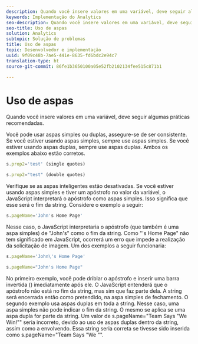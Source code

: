 ```yaml
---
description: Quando você insere valores em uma variável, deve seguir algumas práticas recomendadas.
keywords: Implementação do Analytics
seo-description: Quando você insere valores em uma variável, deve seguir algumas práticas recomendadas.
seo-title: Uso de aspas
solution: Analytics
subtopic: Solução de problemas
title: Uso de aspas
topic: Desenvolvedor e implementação
uuid: 9f09c48b-7ae5-441e-8635-fd6bdc2e94c7
translation-type: ht
source-git-commit: 86fe1b3650100a05e52fb2102134fee515c871b1

---
```



# Uso de aspas

Quando você insere valores em uma variável, deve seguir algumas práticas recomendadas.

Você pode usar aspas simples ou duplas, assegure-se de ser consistente. Se você estiver usando aspas simples, sempre use aspas simples. Se você estiver usando aspas duplas, sempre use aspas duplas. Ambos os exemplos abaixo estão corretos.

```js
s.prop2='test' (single quotes)
```

```js
s.prop2="test" (double quotes)
```

Verifique se as aspas inteligentes estão desativadas. Se você estiver usando aspas simples e tiver um apóstrofo no valor da variável, o JavaScript interpretará o apóstrofo como aspas simples. Isso significa que esse será o fim da string. Considere o exemplo a seguir:

```js
s.pageName='John's Home Page'
```

Nesse caso, o JavaScript interpretaria o apóstrofo (que também é uma aspa simples) de "John's" como o fim da string. Como "'s Home Page" não tem significado em JavaScript, ocorrerá um erro que impede a realização da solicitação de imagem. Um dos exemplos a seguir funcionaria:

```js
s.pageName='John\'s Home Page'
```

```js
s.pageName="John's Home Page"
```

No primeiro exemplo, você pode driblar o apóstrofo e inserir uma barra invertida (\) imediatamente após ele. O JavaScript entenderá que o apóstrofo não está no fim da string, mas sim que faz parte dela. A string será encerrada então como pretendido, na aspa simples de fechamento. O segundo exemplo usa aspas duplas em toda a string. Nesse caso, uma aspa simples não pode indicar o fim da string. O mesmo se aplica se uma aspa dupla for parte da string. Um valor de s.pageName="Team Says "We Win!"" seria incorreto, devido ao uso de aspas duplas dentro da string, assim como a envolvendo. Essa string seria correta se tivesse sido inserida como s.pageName="Team Says \"We \"".
